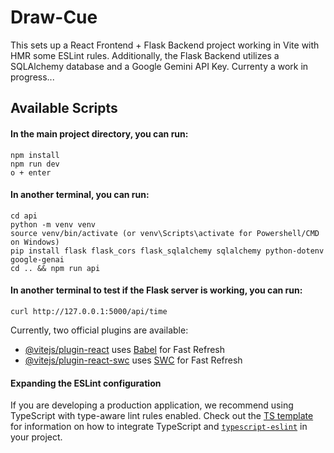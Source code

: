 # Draw-Cue 

This sets up a React Frontend + Flask Backend project working in Vite with HMR some ESLint rules. Additionally, the Flask Backend utilizes a SQLAlchemy database and a Google Gemini API Key. Currenty a work in progress...

## Available Scripts
#### In the main project directory, you can run:
```
npm install
npm run dev
o + enter
```
#### In another terminal, you can run:
```
cd api
python -m venv venv
source venv/bin/activate (or venv\Scripts\activate for Powershell/CMD on Windows)
pip install flask flask_cors flask_sqlalchemy sqlalchemy python-dotenv google-genai
cd .. && npm run api
```
#### In another terminal to test if the Flask server is working, you can run:
```
curl http://127.0.0.1:5000/api/time
```


Currently, two official plugins are available:
- [@vitejs/plugin-react](https://github.com/vitejs/vite-plugin-react/blob/main/packages/plugin-react) uses [Babel](https://babeljs.io/) for Fast Refresh
- [@vitejs/plugin-react-swc](https://github.com/vitejs/vite-plugin-react/blob/main/packages/plugin-react-swc) uses [SWC](https://swc.rs/) for Fast Refresh

#### Expanding the ESLint configuration
If you are developing a production application, we recommend using TypeScript with type-aware lint rules enabled. Check out the [TS template](https://github.com/vitejs/vite/tree/main/packages/create-vite/template-react-ts) for information on how to integrate TypeScript and [`typescript-eslint`](https://typescript-eslint.io) in your project.
